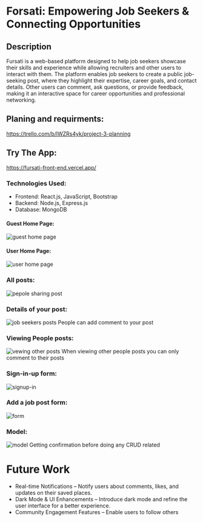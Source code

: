 # Forsati: Empowering Job Seekers & Connecting Opportunities

## Description

Fursati is a web-based platform designed to help job seekers showcase their skills and experience while allowing recruiters and other users to interact with them. The platform enables job seekers to create a public job-seeking post, where they highlight their expertise, career goals, and contact details. Other users can comment, ask questions, or provide feedback, making it an interactive space for career opportunities and professional networking.
## Planing and requirments:
https://trello.com/b/lWZRs4yk/project-3-planning

## Try The App:
https://fursati-front-end.vercel.app/

### Technologies Used:

* Frontend: React.js, JavaScript, Bootstrap
* Backend: Node.js, Express.js
* Database: MongoDB


#### Guest Home Page:
![guest home page](https://github.com/user-attachments/assets/69866bef-2173-469c-981e-1e9a253d0cd5)

#### User Home Page:
![user home page](https://github.com/user-attachments/assets/b5b584ee-827a-442f-9f5e-d23ffb3c9e82)

### All posts:
![pepole sharing post](https://github.com/user-attachments/assets/98adc4d8-32a9-4596-8be2-e5036b44db8c)

### Details of your post:
![job seekers posts](https://github.com/user-attachments/assets/8d510866-c514-4126-9e6b-082bd19deb03)
People can add comment to your post

### Viewing People posts:
![vewing other posts](https://github.com/user-attachments/assets/321bb551-bda4-4531-9650-2fccbd5f347b)
When viewing other people posts you can only comment to their posts

### Sign-in-up form:
![signup-in](https://github.com/user-attachments/assets/66aea771-df9a-4ba6-90ce-2480938e834a)

### Add a job post form:
![form](https://github.com/user-attachments/assets/12b5e7c7-fac3-4c6f-932c-e71c2da27fc4)

### Model:
![model](https://github.com/user-attachments/assets/305aeb65-eb3b-4030-9847-41a14a3d8a08)
Getting confirmation before doing any CRUD related

# Future Work

* Real-time Notifications – Notify users about comments, likes, and updates on their saved places.
* Dark Mode & UI Enhancements – Introduce dark mode and refine the user interface for a better experience.
* Community Engagement Features – Enable users to follow others




